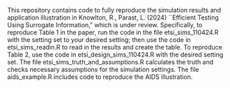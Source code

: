 This repository contains code to fully reproduce the simulation results and application illustration in Knowlton, R., Parast, L. (2024) ``Efficient Testing Using Surrogate Information," which is under review. Specifically, to reproduce Table 1 in the paper, run the code in the file etsi_sims_110424.R with the setting set to your desired setting; then use the code in etsi_sims_readin.R to read in the results and create the table. To reproduce Table 2, use the code in etsi_design_sims_110424.R with the desired setting set. The file etsi_sims_truth_and_assumptions.R calculates the truth and checks necessary assumptions for the simulation settings. The file aids_example.R includes code to reproduce the AIDS illustration.
